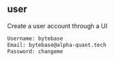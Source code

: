 ## user

Create a user account through a UI

```bash
Username: bytebase
Email: bytebase@alpha-quant.tech
Password: changeme
```
